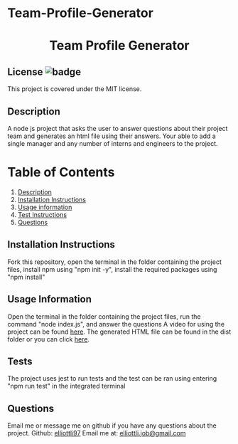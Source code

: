 # Team-Profile-Generator
<h1 align="center">Team Profile Generator</h1>

## License ![badge](https://badgen.net/badge/License/MIT/blue)
This project is covered under the MIT license. 

<a name="Description"></a>
## Description
A node js project that asks the user to answer questions about their project team and generates an html file using their answers. Your able to add a single manager and any number of interns and engineers to the project.

# Table of Contents
1. [Description](#Description)
2. [Installation Instructions](#Installation-Instructions)
3. [Usage information](#Usage-Information)
4. [Test Instructions](#Test)
5. [Questions](#Questions)
    
    

<a name="Installation-Instructions"></a>   
## Installation Instructions
Fork this repository, open the terminal in the folder containing the project files, install npm using "npm init -y", install the required packages using "npm install"

<a name="Usage-Information"></a>   
## Usage Information
Open the terminal in the folder containing the project files, run the command "node index.js", and answer the questions 
A video for using the project can be found [here](https://youtu.be/JkHj-jJOFcs).
The generated HTML file can be found in the dist folder or you can click [here](https://github.com/ElliottLi97/Team-Profile-Generator/blob/main/dist/index.html). 

<a name="Test"></a>
## Tests
The project uses jest to run tests and the test can be ran using entering "npm run test" in the integrated terminal

<a name="Questions"></a>
## Questions
Email me or message me on github if you have any questions about the project. 
Github: [elliottli97](https://github.com/elliottli97)
Email me at: elliottli.job@gmail.com

